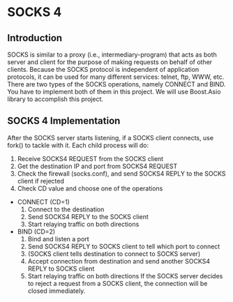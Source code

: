 # SOCKS 4
## Introduction
SOCKS is similar to a proxy (i.e., intermediary-program) that acts as both server and client for the purpose of making requests on behalf of other clients. Because the SOCKS protocol is independent of application protocols, it can be used for many different services: telnet, ftp, WWW, etc.  
There are two types of the SOCKS operations, namely CONNECT and BIND. You have to implement both of them in this project. We will use Boost.Asio library to accomplish this project.

## SOCKS 4 Implementation
After the SOCKS server starts listening, if a SOCKS client connects, use fork() to tackle with it.
Each child process will do:  
1. Receive SOCKS4 REQUEST from the SOCKS client  
2. Get the destination IP and port from SOCKS4 REQUEST  
3. Check the firewall (socks.conf), and send SOCKS4 REPLY to the SOCKS client if rejected  
4. Check CD value and choose one of the operations  
- CONNECT (CD=1)  
    1. Connect to the destination
    2. Send SOCKS4 REPLY to the SOCKS client
    3. Start relaying traffic on both directions  
- BIND (CD=2)
    1. Bind and listen a port
    2. Send SOCKS4 REPLY to SOCKS client to tell which port to connect
    3. (SOCKS client tells destination to connect to SOCKS server)
    4. Accept connection from destination and send another SOCKS4 REPLY to SOCKS client 
    5. Start relaying traffic on both directions
If the SOCKS server decides to reject a request from a SOCKS client, the connection will be closed immediately.  